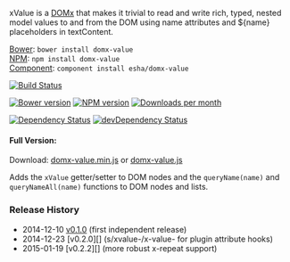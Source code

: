 xValue is a [DOMx][domx] that makes it trivial to read and write rich, typed, nested model values to and from the DOM using name attributes and ${name} placeholders in textContent.

[home]: http://esha.github.io/domx-value
[domx]: http://esha.github.io/domx
[demo]: http://esha.github.io/domx#demo

[Bower][bower]: `bower install domx-value`  
[NPM][npm]: `npm install domx-value`   
[Component][component]: `component install esha/domx-value`  

[npm]: https://npmjs.org/package/domx-value
[bower]: http://bower.io/
[component]: http://component.io/

<!-- build/coverage status, climate -->
[![Build Status](https://travis-ci.org/esha/domx-value.png?branch=master)](https://travis-ci.org/esha/domx-value)  

<!-- npm, bower versions, downloads -->
[![Bower version](https://badge.fury.io/bo/domx-value.png)](http://badge.fury.io/bo/domx-value)
[![NPM version](https://badge.fury.io/js/domx-value.png)](http://badge.fury.io/js/domx-value)
[![Downloads per month](https://img.shields.io/npm/dm/domx-value.svg)](https://www.npmjs.org/package/domx-value)

<!-- deps status -->
[![Dependency Status](https://david-dm.org/esha/domx-value.png?theme=shields.io)](https://david-dm.org/esha/domx-value)
[![devDependency Status](https://david-dm.org/esha/domx-value/dev-status.png?theme=shields.io)](https://david-dm.org/esha/domx-value#info=devDependencies)

#### Full Version:

Download: [domx-value.min.js][full-min] or [domx-value.js][full]  

Adds the `xValue` getter/setter to DOM nodes and the `queryName(name)` and `queryNameAll(name)` functions to DOM nodes and lists.  

[full-min]: https://raw.github.com/esha/domx-value/master/dist/domx-value.min.js
[full]: https://raw.github.com/esha/domx-value/master/dist/domx-value.js

### Release History
* 2014-12-10 [v0.1.0][] (first independent release)
* 2014-12-23 [v0.2.0][] (s/xvalue-/x-value- for plugin attribute hooks)
* 2015-01-19 [v0.2.2][] (more robust x-repeat support)

[v0.1.0]: https://github.com/esha/domx/tree/0.1.0
